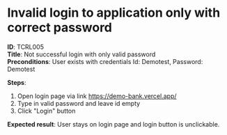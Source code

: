 # Invalid login to application only with correct password

**ID**: TCRL005  
**Title**: Not successful login with only valid password  
**Preconditions**: User exists with credentials Id: Demotest, Password: Demotest

**Steps**:

1. Open login page via link https://demo-bank.vercel.app/
2. Type in valid password and leave id empty
3. Click "Login" button

**Expected result**: User stays on login page and login button is unclickable.
